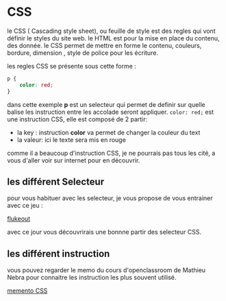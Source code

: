 # CSS

le CSS ( Cascading style sheet), ou feuille de style est des regles qui vont définir le styles du site web. 
le HTML est pour la mise en place du contenu, des donnée. 
le CSS permet de mettre en forme le contenu, couleurs, bordure, dimension , style de police pour les écriture. 

les regles CSS se présente sous cette forme : 

```css
p {
    color: red; 
}
``` 

dans cette exemple **p** est un selecteur qui permet de definir sur quelle balise les instruction entre les accolade seront appliquer.
`color: red;` est une instruction CSS, elle est composé de 2 partir: 
- la key : instruction **color** va permet de changer la couleur du text
- la valeur: ici le texte sera mis en rouge 

comme il a beaucoup d'instruction CSS, je ne pourrais pas tous les cité, a vous d'aller voir sur internet pour en découvrir. 


## les différent Selecteur 

pour vous habituer avec les selecteur, je vous propose de vous entrainer avec ce jeu : 

[flukeout](https://flukeout.github.io/)

avec ce jour vous découvrirais une bonnne partir des selecteur CSS. 

## les différent instruction 

vous pouvez regarder le memo du cours d'openclassroom de Mathieu Nebra pour connaitre les instruction les plus souvent utilisé. 

[memento CSS](https://openclassrooms.com/fr/courses/1603881-apprenez-a-creer-votre-site-web-avec-html5-et-css3/1608902-memento-des-proprietes-css)

